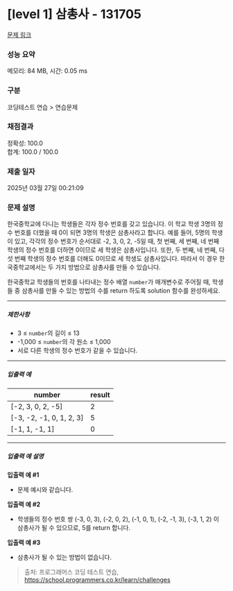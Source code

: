 # [level 1] 삼총사 - 131705 

[문제 링크](https://school.programmers.co.kr/learn/courses/30/lessons/131705) 

### 성능 요약

메모리: 84 MB, 시간: 0.05 ms

### 구분

코딩테스트 연습 > 연습문제

### 채점결과

정확성: 100.0<br/>합계: 100.0 / 100.0

### 제출 일자

2025년 03월 27일 00:21:09

### 문제 설명

<p>한국중학교에 다니는 학생들은 각자 정수 번호를 갖고 있습니다. 이 학교 학생 3명의 정수 번호를 더했을 때 0이 되면 3명의 학생은 삼총사라고 합니다. 예를 들어, 5명의 학생이 있고, 각각의 정수 번호가 순서대로 -2, 3, 0, 2, -5일 때, 첫 번째, 세 번째, 네 번째 학생의 정수 번호를 더하면 0이므로 세 학생은 삼총사입니다. 또한, 두 번째, 네 번째, 다섯 번째 학생의 정수 번호를 더해도 0이므로 세 학생도 삼총사입니다. 따라서 이 경우 한국중학교에서는 두 가지 방법으로 삼총사를 만들 수 있습니다.</p>

<p>한국중학교 학생들의 번호를 나타내는 정수 배열 <code>number</code>가 매개변수로 주어질 때, 학생들 중 삼총사를 만들 수 있는 방법의 수를 return 하도록 solution 함수를 완성하세요.</p>

<hr>

<h5>제한사항</h5>

<ul>
<li>3 ≤ <code>number</code>의 길이 ≤ 13</li>
<li>-1,000 ≤ <code>number</code>의 각 원소 ≤ 1,000</li>
<li>서로 다른 학생의 정수 번호가 같을 수 있습니다.</li>
</ul>

<hr>

<h5>입출력 예</h5>
<table class="table">
        <thead><tr>
<th>number</th>
<th>result</th>
</tr>
</thead>
        <tbody><tr>
<td>[-2, 3, 0, 2, -5]</td>
<td>2</td>
</tr>
<tr>
<td>[-3, -2, -1, 0, 1, 2, 3]</td>
<td>5</td>
</tr>
<tr>
<td>[-1, 1, -1, 1]</td>
<td>0</td>
</tr>
</tbody>
      </table>
<hr>

<h5>입출력 예 설명</h5>

<p><strong>입출력 예 #1</strong></p>

<ul>
<li>문제 예시와 같습니다.</li>
</ul>

<p><strong>입출력 예 #2</strong></p>

<ul>
<li>학생들의 정수 번호 쌍 (-3, 0, 3), (-2, 0, 2), (-1, 0, 1), (-2, -1, 3), (-3, 1, 2) 이 삼총사가 될 수 있으므로, 5를 return 합니다.</li>
</ul>

<p><strong>입출력 예 #3</strong></p>

<ul>
<li>삼총사가 될 수 있는 방법이 없습니다.</li>
</ul>


> 출처: 프로그래머스 코딩 테스트 연습, https://school.programmers.co.kr/learn/challenges